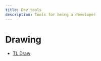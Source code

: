 ```yaml
---
title: Dev tools
description: Tools for being a developer
---
```


# Drawing

- [TL Draw](https://www.tldraw.com)
